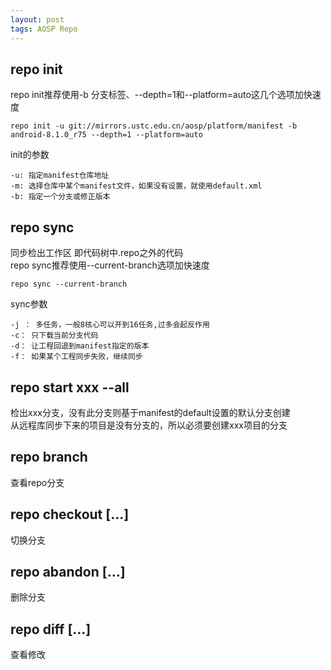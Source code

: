 ```yaml
---
layout: post
tags: AOSP Repo
---
```


## repo init

repo init推荐使用-b 分支标签、--depth=1和--platform=auto这几个选项加快速度
```
repo init -u git://mirrors.ustc.edu.cn/aosp/platform/manifest -b android-8.1.0_r75 --depth=1 --platform=auto
```

init的参数
```
-u: 指定manifest仓库地址
-m: 选择仓库中某个manifest文件，如果没有设置，就使用default.xml
-b: 指定一个分支或修正版本
```

## repo sync
同步检出工作区 即代码树中.repo之外的代码  
repo sync推荐使用--current-branch选项加快速度
```
repo sync --current-branch
```

sync参数
```
-j ： 多任务，一般8核心可以开到16任务,过多会起反作用
-c： 只下载当前分支代码
-d： 让工程回退到manifest指定的版本
-f： 如果某个工程同步失败，继续同步
```

## repo start xxx --all
检出xxx分支，没有此分支则基于manifest的default设置的默认分支创建  
从远程库同步下来的项目是没有分支的，所以必须要创建xxx项目的分支  

## repo branch
查看repo分支

## repo checkout <branchname>  [<project>…]
切换分支

## repo abandon <branchname> [<project>…]
删除分支

## repo diff [<project>…]
查看修改

